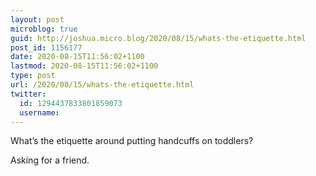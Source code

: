 ```yaml
---
layout: post
microblog: true
guid: http://joshua.micro.blog/2020/08/15/whats-the-etiquette.html
post_id: 1156177
date: 2020-08-15T11:56:02+1100
lastmod: 2020-08-15T11:56:02+1100
type: post
url: /2020/08/15/whats-the-etiquette.html
twitter:
  id: 1294437833801859073
  username: 
---
```

What’s the etiquette around putting handcuffs on toddlers?

Asking for a friend.
